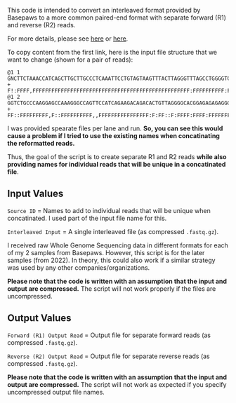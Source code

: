 This code is intended to convert an interleaved format provided by Basepaws to a more common paired-end format with separate forward (R1) and reverse (R2) reads.

For more details, please see [here](https://github.com/cwarden45/Bastu_Cat_Genome/tree/master/Basepaws_Notes/Reformat_Basepaws_WGS2_and_Combine) or [here](http://cdwscience.blogspot.com/2022/12/metagenomics-classifications-across.html).

To copy content from the first link, here is the input file structure that we want to change (shown for a pair of reads):

```
@1 1
GNCTTCTAAACCATCAGCTTGCTTGCCCTCAAATTCCTGTAGTAAGTTTACTTAGGGTTTAGCCTGGGGTGGGAGGTGATGAGAGGGACCTCTGTTCATCCCCTTCCTTGCTTCCATCATGTCCCTGATTAGACCACCTTCCCTCCAGCAC
+
F!:FFFF,FFFFFFFFFFFFFFFFFFFFFFFFFFFFFFFFFFFFFFFFFFFFFFFFFF:FFFFFFFFFF:FFFFF:FFFFFFFFFFFFFFFFFFFFF:FFFFFFFFFFFFFFFFFFFFFF:FFFFFFFF:FFFFFFFFFFFFFFFFFFFFF
@1 2
GGTCTGCCCAAGGAGCCAAAGGGCCAGTTCCATCAGAAGACAGACACTGTTAGGGGCACGGAGAGAGAGGGCAGAAATCTTCATCCATAAACTATCTACGAAAATATCGGGCTCCAACTTTTTATCCTTTCACTGAAGTATCTGTTAGCAA
+
FF::FFFFFFFFF,F::FFFFFFFFFF,,FFFFFFFFFFFFFFFF:F:FF::F:FFFF:FFFF:FFFFFFFFFFFFFFFFFFFFFF:FFFFFFFFFF::FF,FFFFFFFF:FFFFFFF:F,F,F:F:,F,F:FFFFFFFFFF:FFFFF:FF

```

I was provided spearate files per lane and run.  **So, you can see this would cause a problem if I tried to use the existing names when concatinating the reformatted reads.**

Thus, the goal of the script is to create separate R1 and R2 reads **while also providing names for individual reads that will be unique in a concatinated file**.

## Input Values

`Source ID` = Names to add to individual reads that will be unique when concatinated.  I used part of the input file name for this.

`Interleaved Input` = A single interleaved file (as compressed `.fastq.gz`).

I received raw Whole Genome Sequencing data in different formats for each of my 2 samples from Basepaws.  However, this script is for the later samples (from 2022).  In theory, this could also work if a similar strategy was used by any other companies/organizations.

**Please note that the code is written with an assumption that the input and output are compressed.**  The script will not work properly if the files are uncompressed.

## Output Values

`Forward (R1) Output Read` = Output file for separate forward reads (as compressed `.fastq.gz`).

`Reverse (R2) Output Read` = Output file for separate reverse reads (as compressed `.fastq.gz`).

**Please note that the code is written with an assumption that the input and output are compressed.**  The script will not work as expected if you specify uncompressed output file names.